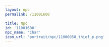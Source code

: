 ```yaml
---
layout: npc
permalink: /11001600

title: Npc
id: '11001600'
npc_name: 'Char'
icon_url: 'portrait/npc/11000050_thief_p.png'
---
```

